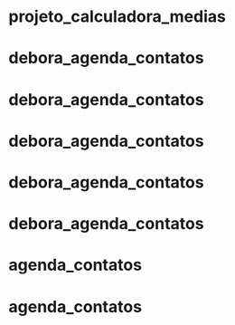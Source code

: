 # projeto_calculadora_medias
# debora_agenda_contatos
# debora_agenda_contatos
# debora_agenda_contatos
# debora_agenda_contatos
# debora_agenda_contatos
# agenda_contatos
# agenda_contatos
